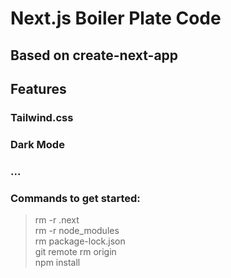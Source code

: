 # Next.js Boiler Plate Code  
  
## Based on create-next-app  

## Features  
  
### Tailwind.css  
### Dark Mode  
### ...
  
### Commands to get started:
  > rm -r .next  
  > rm -r node_modules  
  > rm package-lock.json  
  > git remote rm origin  
  > npm install

